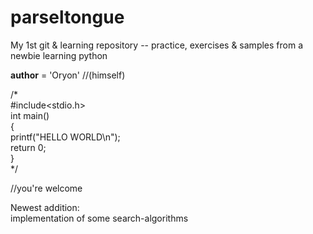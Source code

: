 # parseltongue
My 1st git &amp; learning repository -- practice, exercises &amp; samples from a newbie learning python

__author__ = 'Oryon' //(himself)

  /*\
    #include<stdio.h>\
      int main()\
       {\
        printf("HELLO WORLD\n");\
        return 0;\
       }\
  */

//you're welcome

Newest addition:\
  implementation of some search-algorithms
